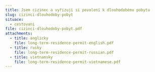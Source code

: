 ```yaml
---
title: Jsem cizinec a vyřizuji si povolení k dlouhodobému pobytu
slug: cizinci-dlouhodoby-pobyt
situace:
  - cestovani
file: cizinci-dlouhodoby-pobyt.pdf
attachments:
  - title: anglicky
    file: long-term-residence-permit-english.pdf
  - title: rusky
    file: long-term-residence-permit-russian.pdf
  - title: vietnamsky
    file: long-term-residence-permit-vietnamese.pdf
---
```

